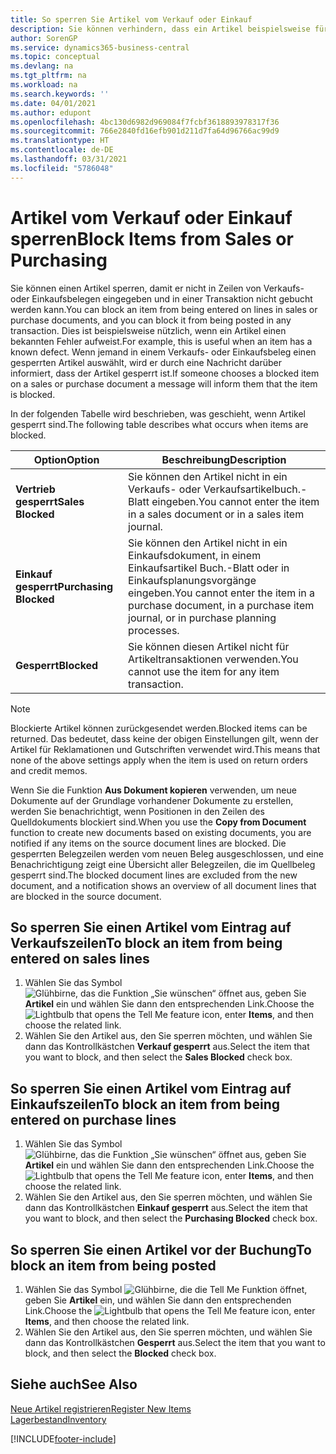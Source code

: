 ```yaml
---
title: So sperren Sie Artikel vom Verkauf oder Einkauf
description: Sie können verhindern, dass ein Artikel beispielsweise für Verkaufs- oder Einkaufsbelege verwendet wird.
author: SorenGP
ms.service: dynamics365-business-central
ms.topic: conceptual
ms.devlang: na
ms.tgt_pltfrm: na
ms.workload: na
ms.search.keywords: ''
ms.date: 04/01/2021
ms.author: edupont
ms.openlocfilehash: 4bc130d6982d969084f7fcbf3618893978317f36
ms.sourcegitcommit: 766e2840fd16efb901d211d7fa64d96766ac99d9
ms.translationtype: HT
ms.contentlocale: de-DE
ms.lasthandoff: 03/31/2021
ms.locfileid: "5786048"
---
```

# <a name="block-items-from-sales-or-purchasing"></a><span data-ttu-id="0539e-103">Artikel vom Verkauf oder Einkauf sperren</span><span class="sxs-lookup"><span data-stu-id="0539e-103">Block Items from Sales or Purchasing</span></span>
<span data-ttu-id="0539e-104">Sie können einen Artikel sperren, damit er nicht in Zeilen von Verkaufs- oder Einkaufsbelegen eingegeben und in einer Transaktion nicht gebucht werden kann.</span><span class="sxs-lookup"><span data-stu-id="0539e-104">You can block an item from being entered on lines in sales or purchase documents, and you can block it from being posted in any transaction.</span></span> <span data-ttu-id="0539e-105">Dies ist beispielsweise nützlich, wenn ein Artikel einen bekannten Fehler aufweist.</span><span class="sxs-lookup"><span data-stu-id="0539e-105">For example, this is useful when an item has a known defect.</span></span> <span data-ttu-id="0539e-106">Wenn jemand in einem Verkaufs- oder Einkaufsbeleg einen gesperrten Artikel auswählt, wird er durch eine Nachricht darüber informiert, dass der Artikel gesperrt ist.</span><span class="sxs-lookup"><span data-stu-id="0539e-106">If someone chooses a blocked item on a sales or purchase document a message will inform them that the item is blocked.</span></span>

<span data-ttu-id="0539e-107">In der folgenden Tabelle wird beschrieben, was geschieht, wenn Artikel gesperrt sind.</span><span class="sxs-lookup"><span data-stu-id="0539e-107">The following table describes what occurs when items are blocked.</span></span>  

|<span data-ttu-id="0539e-108">Option</span><span class="sxs-lookup"><span data-stu-id="0539e-108">Option</span></span>|<span data-ttu-id="0539e-109">Beschreibung</span><span class="sxs-lookup"><span data-stu-id="0539e-109">Description</span></span>|  
|--------------------|------------|  
|<span data-ttu-id="0539e-110">**Vertrieb gesperrt**</span><span class="sxs-lookup"><span data-stu-id="0539e-110">**Sales Blocked**</span></span>|<span data-ttu-id="0539e-111">Sie können den Artikel nicht in ein Verkaufs- oder Verkaufsartikelbuch.-Blatt eingeben.</span><span class="sxs-lookup"><span data-stu-id="0539e-111">You cannot enter the item in a sales document or in a sales item journal.</span></span>|  
|<span data-ttu-id="0539e-112">**Einkauf gesperrt**</span><span class="sxs-lookup"><span data-stu-id="0539e-112">**Purchasing Blocked**</span></span>|<span data-ttu-id="0539e-113">Sie können den Artikel nicht in ein Einkaufsdokument, in einem Einkaufsartikel Buch.-Blatt oder in Einkaufsplanungsvorgänge eingeben.</span><span class="sxs-lookup"><span data-stu-id="0539e-113">You cannot enter the item in a purchase document, in a purchase item journal, or in purchase planning processes.</span></span>|  
|<span data-ttu-id="0539e-114">**Gesperrt**</span><span class="sxs-lookup"><span data-stu-id="0539e-114">**Blocked**</span></span>|<span data-ttu-id="0539e-115">Sie können diesen Artikel nicht für Artikeltransaktionen verwenden.</span><span class="sxs-lookup"><span data-stu-id="0539e-115">You cannot use the item for any item transaction.</span></span>|  

> [!NOTE]
> <span data-ttu-id="0539e-116">Blockierte Artikel können zurückgesendet werden.</span><span class="sxs-lookup"><span data-stu-id="0539e-116">Blocked items can be returned.</span></span> <span data-ttu-id="0539e-117">Das bedeutet, dass keine der obigen Einstellungen gilt, wenn der Artikel für Reklamationen und Gutschriften verwendet wird.</span><span class="sxs-lookup"><span data-stu-id="0539e-117">This means that none of the above settings apply when the item is used on return orders and credit memos.</span></span>

<span data-ttu-id="0539e-118">Wenn Sie die Funktion **Aus Dokument kopieren** verwenden, um neue Dokumente auf der Grundlage vorhandener Dokumente zu erstellen, werden Sie benachrichtigt, wenn Positionen in den Zeilen des Quelldokuments blockiert sind.</span><span class="sxs-lookup"><span data-stu-id="0539e-118">When you use the **Copy from Document** function to create new documents based on existing documents, you are notified if any items on the source document lines are blocked.</span></span> <span data-ttu-id="0539e-119">Die gesperrten Belegzeilen werden vom neuen Beleg ausgeschlossen, und eine Benachrichtigung zeigt eine Übersicht aller Belegzeilen, die im Quellbeleg gesperrt sind.</span><span class="sxs-lookup"><span data-stu-id="0539e-119">The blocked document lines are excluded from the new document, and a notification shows an overview of all document lines that are blocked in the source document.</span></span>

## <a name="to-block-an-item-from-being-entered-on-sales-lines"></a><span data-ttu-id="0539e-120">So sperren Sie einen Artikel vom Eintrag auf Verkaufszeilen</span><span class="sxs-lookup"><span data-stu-id="0539e-120">To block an item from being entered on sales lines</span></span>  
1.  <span data-ttu-id="0539e-121">Wählen Sie das Symbol ![Glühbirne, das die Funktion „Sie wünschen“ öffnet](media/ui-search/search_small.png "Was möchten Sie tun?") aus, geben Sie **Artikel** ein und wählen Sie dann den entsprechenden Link.</span><span class="sxs-lookup"><span data-stu-id="0539e-121">Choose the ![Lightbulb that opens the Tell Me feature](media/ui-search/search_small.png "Tell me what you want to do") icon, enter **Items**, and then choose the related link.</span></span>  
2.  <span data-ttu-id="0539e-122">Wählen Sie den Artikel aus, den Sie sperren möchten, und wählen Sie dann das Kontrollkästchen **Verkauf gesperrt** aus.</span><span class="sxs-lookup"><span data-stu-id="0539e-122">Select the item that you want to block, and then select the **Sales Blocked** check box.</span></span>  

## <a name="to-block-an-item-from-being-entered-on-purchase-lines"></a><span data-ttu-id="0539e-123">So sperren Sie einen Artikel vom Eintrag auf Einkaufszeilen</span><span class="sxs-lookup"><span data-stu-id="0539e-123">To block an item from being entered on purchase lines</span></span>  
1.  <span data-ttu-id="0539e-124">Wählen Sie das Symbol ![Glühbirne, das die Funktion „Sie wünschen“ öffnet](media/ui-search/search_small.png "Was möchten Sie tun?") aus, geben Sie **Artikel** ein und wählen Sie dann den entsprechenden Link.</span><span class="sxs-lookup"><span data-stu-id="0539e-124">Choose the ![Lightbulb that opens the Tell Me feature](media/ui-search/search_small.png "Tell me what you want to do") icon, enter **Items**, and then choose the related link.</span></span>  
2.  <span data-ttu-id="0539e-125">Wählen Sie den Artikel aus, den Sie sperren möchten, und wählen Sie dann das Kontrollkästchen **Einkauf gesperrt** aus.</span><span class="sxs-lookup"><span data-stu-id="0539e-125">Select the item that you want to block, and then select the **Purchasing Blocked** check box.</span></span>  

## <a name="to-block-an-item-from-being-posted"></a><span data-ttu-id="0539e-126">So sperren Sie einen Artikel vor der Buchung</span><span class="sxs-lookup"><span data-stu-id="0539e-126">To block an item from being posted</span></span>
1. <span data-ttu-id="0539e-127">Wählen Sie das Symbol ![Glühbirne, die die Tell Me Funktion öffnet](media/ui-search/search_small.png "Was möchten Sie tun?"), geben Sie **Artikel** ein, und wählen Sie dann den entsprechenden Link.</span><span class="sxs-lookup"><span data-stu-id="0539e-127">Choose the ![Lightbulb that opens the Tell Me feature](media/ui-search/search_small.png "Tell me what you want to do") icon, enter **Items**, and then choose the related link.</span></span>
2. <span data-ttu-id="0539e-128">Wählen Sie den Artikel aus, den Sie sperren möchten, und wählen Sie dann das Kontrollkästchen **Gesperrt** aus.</span><span class="sxs-lookup"><span data-stu-id="0539e-128">Select the item that you want to block, and then select the **Blocked** check box.</span></span>

## <a name="see-also"></a><span data-ttu-id="0539e-129">Siehe auch</span><span class="sxs-lookup"><span data-stu-id="0539e-129">See Also</span></span>  
[<span data-ttu-id="0539e-130">Neue Artikel registrieren</span><span class="sxs-lookup"><span data-stu-id="0539e-130">Register New Items</span></span>](inventory-how-register-new-items.md)  
[<span data-ttu-id="0539e-131">Lagerbestand</span><span class="sxs-lookup"><span data-stu-id="0539e-131">Inventory</span></span>](inventory-manage-inventory.md)  


[!INCLUDE[footer-include](includes/footer-banner.md)]